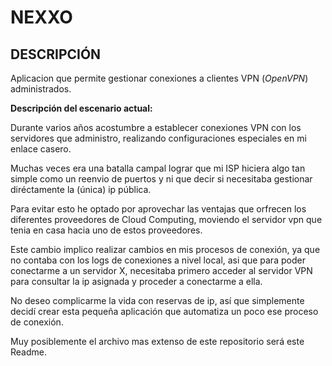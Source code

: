 # NEXXO

## DESCRIPCIÓN

Aplicacion que permite gestionar conexiones a clientes VPN (_OpenVPN_) 
administrados.

**Descripción del escenario actual:**

Durante varios años acostumbre a establecer conexiones VPN con los servidores que administro, realizando configuraciones especiales en mi enlace casero.

Muchas veces era una batalla campal lograr que mi ISP hiciera algo tan simple como un reenvio de puertos y ni que decir si necesitaba gestionar diréctamente la (única) ip pública.

Para evitar esto he optado por aprovechar las ventajas que orfrecen los diferentes proveedores de Cloud Computing, moviendo el servidor vpn que tenia en casa hacia uno de estos proveedores.

Este cambio implico realizar cambios en mis procesos de conexión, ya que no contaba con los logs de conexiones a nivel local, asi que para poder conectarme a un servidor X, necesitaba primero acceder al servidor VPN para consultar la ip asignada y proceder a conectarme a ella.

No deseo complicarme la vida con reservas de ip, así que simplemente decidí crear esta pequeña aplicación que automatiza un poco ese proceso de conexión.

Muy posiblemente el archivo mas extenso de este repositorio será este Readme.